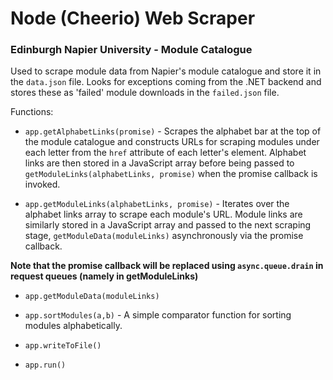 # Node (Cheerio) Web Scraper
### Edinburgh Napier University - Module Catalogue

Used to scrape module data from Napier's module catalogue and store it in the `data.json` file. Looks for exceptions coming from the .NET backend and stores these as 'failed' module downloads in the `failed.json` file.

Functions:

- `app.getAlphabetLinks(promise)` - Scrapes the alphabet bar at the top of the module catalogue and constructs URLs for scraping modules under each letter from the `href` attribute of each letter's element. Alphabet links are then stored in a JavaScript array before being passed to `getModuleLinks(alphabetLinks, promise)` when the promise callback is invoked.

- `app.getModuleLinks(alphabetLinks, promise)` - Iterates over the alphabet links array to scrape each module's URL. Module links are similarly stored in a JavaScript array and passed to the next scraping stage, `getModuleData(moduleLinks)` asynchronously via the promise callback.

**Note that the promise callback will be replaced using `async.queue.drain` in request queues (namely in getModuleLinks)**

- `app.getModuleData(moduleLinks)`

- `app.sortModules(a,b)` - A simple comparator function for sorting modules alphabetically.

- `app.writeToFile()`

- `app.run()`


